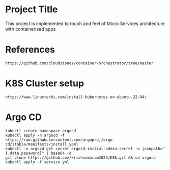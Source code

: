 # Project Title
This project is implemented to touch and feel of Micro Services architecture with containerized apps

# References
```
https://github.com/cloudstones/container-orchestrator/tree/master
```

# K8S Cluster setup
```
https://www.linuxtechi.com/install-kubernetes-on-ubuntu-22-04/
```

# Argo CD
```
kubectl create namespace argocd
kubectl apply -n argocd -f https://raw.githubusercontent.com/argoproj/argo-cd/stable/manifests/install.yaml
kubectl -n argocd get secret argocd-initial-admin-secret -o jsonpath="{.data.password}" | base64 -d
git clone https://github.com/krishnamaram2025/K8S.git && cd argocd
kubectl apply -f service.yml
```
